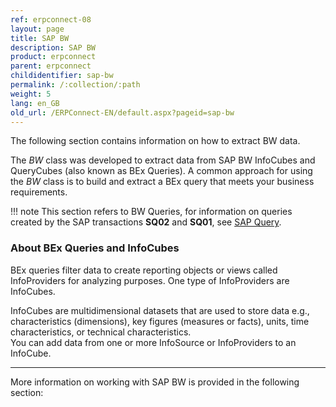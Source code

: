 ```yaml
---
ref: erpconnect-08
layout: page
title: SAP BW
description: SAP BW
product: erpconnect
parent: erpconnect
childidentifier: sap-bw
permalink: /:collection/:path
weight: 5
lang: en_GB
old_url: /ERPConnect-EN/default.aspx?pageid=sap-bw
---
```


The following section contains information on how to extract BW data. 

The *BW* class was developed to extract data from SAP BW InfoCubes and QueryCubes (also known as BEx Queries).
A common approach for using the *BW* class is to build and extract a BEx query that meets your business requirements.

!!! note
    This section refers to BW Queries, for information on queries created by the SAP transactions **SQ02** and **SQ01**, see [SAP Query](./sap-queries).

### About BEx Queries and InfoCubes
 
BEx queries filter data to create reporting objects or views called InfoProviders for analyzing purposes. 
One type of InfoProviders are InfoCubes.

InfoCubes are multidimensional datasets that are used to store data e.g., characteristics (dimensions), key figures (measures or facts), units, time characteristics, 
or technical characteristics.<br>
You can add data from one or more InfoSource or InfoProviders to an InfoCube. 


*****
More information on working with SAP BW is provided in the following section:

 
